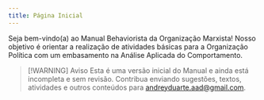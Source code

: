 ```yaml
---
title: Página Inicial
---
```

Seja bem-vindo(a) ao Manual Behaviorista da Organização Marxista! 
Nosso objetivo é orientar a realização de atividades básicas para a Organização Política com um embasamento na Análise Aplicada do Comportamento.

> [!WARNING] Aviso
> Esta é uma versão inicial do Manual e ainda está incompleta e sem revisão. Contribua enviando sugestões, textos, atividades e outros conteúdos para andreyduarte.aad@gmail.com.

